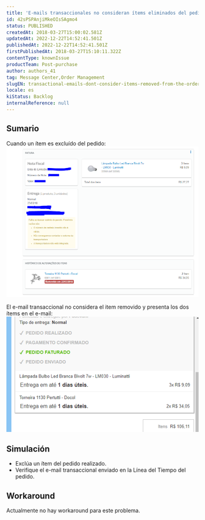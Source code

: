 ```yaml
---
title: 'E-mails transaccionales no consideran ítems eliminados del pedido'
id: 42sPSPAnjiMkeOIsSAgmo4
status: PUBLISHED
createdAt: 2018-03-27T15:00:02.581Z
updatedAt: 2022-12-22T14:52:41.501Z
publishedAt: 2022-12-22T14:52:41.501Z
firstPublishedAt: 2018-03-27T15:10:11.322Z
contentType: knownIssue
productTeam: Post-purchase
author: authors_41
tag: Message Center,Order Management
slugEN: transactional-emails-dont-consider-items-removed-from-the-order
locale: es
kiStatus: Backlog
internalReference: null
---
```


## Sumario

Cuando un ítem es excluído del pedido:
![item removido](https://raw.githubusercontent.com/vtexdocs/known-issues/refs/heads/main/docs/es/known-issues/Post-purchase/emails-transaccionales-no-consideran-items-eliminados-del-pedido_1.jpg)

El e-mail transaccional no considera el item removido y presenta los dos ítems en el e-mail:
![email transacional](https://raw.githubusercontent.com/vtexdocs/known-issues/refs/heads/main/docs/es/known-issues/Post-purchase/emails-transaccionales-no-consideran-items-eliminados-del-pedido_2.jpg)



## Simulación

- Exclúa un ítem del pedido realizado.
- Verifique el e-mail transaccional enviado en la Línea del Tiempo del pedido.

## Workaround

Actualmente no hay workaround para este problema.

